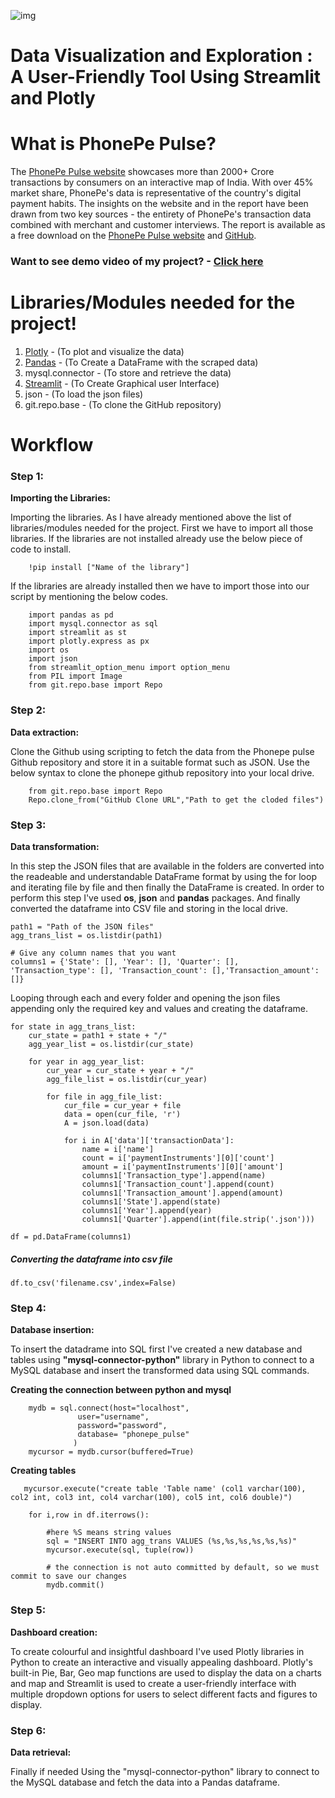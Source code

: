 ![img](https://user-images.githubusercontent.com/121713702/226621611-58ea743a-9f9d-43cd-880f-39e0f4e45b9c.png)

# Data Visualization and Exploration : A User-Friendly Tool Using Streamlit and Plotly

# What is PhonePe Pulse?
  The [PhonePe Pulse website](https://www.phonepe.com/pulse/explore/transaction/2022/4/) showcases more than 2000+ Crore transactions by consumers on an interactive map of India. With over 45% market share, PhonePe's data is representative of the country's digital payment habits.
The insights on the website and in the report have been drawn from two key sources - the entirety of PhonePe's transaction data combined with merchant and customer interviews. The report is available as a free download on the [PhonePe Pulse website](https://www.phonepe.com/pulse/explore/transaction/2022/4/) and [GitHub](https://github.com/PhonePe/pulse).

### Want to see demo video of my project? - [Click here](https://www.linkedin.com/feed/update/urn:li:activity:7044603100271181824/)


# Libraries/Modules needed for the project!

 1. [Plotly](https://plotly.com/python/) - (To plot and visualize the data)
 2. [Pandas](https://pandas.pydata.org/docs/) - (To Create a DataFrame with the scraped data)
 3. mysql.connector - (To store and retrieve the data)
 4. [Streamlit](https://docs.streamlit.io/library/api-reference) - (To Create Graphical user Interface)
 5. json - (To load the json files)
 6. git.repo.base - (To clone the GitHub repository)
 
 # Workflow
 
 ### Step 1:
 
 **Importing the Libraries:**
 
   Importing the libraries. As I have already mentioned above the list of libraries/modules needed for the project. First we have to import all those libraries. If the libraries are not installed already use the below piece of code to install.

        !pip install ["Name of the library"]
    
   If the libraries are already installed then we have to import those into our script by mentioning the below codes.

        import pandas as pd
        import mysql.connector as sql
        import streamlit as st
        import plotly.express as px
        import os
        import json
        from streamlit_option_menu import option_menu
        from PIL import Image
        from git.repo.base import Repo
 
 
 ### Step 2:
 
 **Data extraction:** 

   Clone the Github using scripting to fetch the data from the Phonepe pulse Github repository and store it in a suitable format such as JSON. Use the below syntax to clone the phonepe github repository into your local drive.
    
        from git.repo.base import Repo
        Repo.clone_from("GitHub Clone URL","Path to get the cloded files")
      
 ### Step 3:
 
 **Data transformation:**
 
   In this step the JSON files that are available in the folders are converted into the readeable and understandable DataFrame format by using the for loop and iterating file by file and then finally the DataFrame is created. In order to perform this step I've used **os**, **json** and **pandas** packages. And finally converted the dataframe into CSV file and storing in the local drive.
   
   
    path1 = "Path of the JSON files"
    agg_trans_list = os.listdir(path1)

    # Give any column names that you want
    columns1 = {'State': [], 'Year': [], 'Quarter': [], 'Transaction_type': [], 'Transaction_count': [],'Transaction_amount': []}
    
    
Looping through each and every folder and opening the json files appending only the required key and values and creating the dataframe.


    for state in agg_trans_list:
        cur_state = path1 + state + "/"
        agg_year_list = os.listdir(cur_state)
    
        for year in agg_year_list:
            cur_year = cur_state + year + "/"
            agg_file_list = os.listdir(cur_year)

            for file in agg_file_list:
                cur_file = cur_year + file
                data = open(cur_file, 'r')
                A = json.load(data)

                for i in A['data']['transactionData']:
                    name = i['name']
                    count = i['paymentInstruments'][0]['count']
                    amount = i['paymentInstruments'][0]['amount']
                    columns1['Transaction_type'].append(name)
                    columns1['Transaction_count'].append(count)
                    columns1['Transaction_amount'].append(amount)
                    columns1['State'].append(state)
                    columns1['Year'].append(year)
                    columns1['Quarter'].append(int(file.strip('.json')))
                
    df = pd.DataFrame(columns1)
   
 ##### Converting the dataframe into csv file
    df.to_csv('filename.csv',index=False)

 ### Step 4:
 
 **Database insertion:**
 
   To insert the datadrame into SQL first I've created a new database and tables using **"mysql-connector-python"** library in Python to connect to a MySQL database and insert the transformed data using SQL commands.
   
   **Creating the connection between python and mysql**
   
        mydb = sql.connect(host="localhost",
                   user="username",
                   password="password",
                   database= "phonepe_pulse"
                  )
        mycursor = mydb.cursor(buffered=True)
        
   **Creating tables**
   
       mycursor.execute("create table 'Table name' (col1 varchar(100), col2 int, col3 int, col4 varchar(100), col5 int, col6 double)")

        for i,row in df.iterrows():
        
            #here %S means string values 
            sql = "INSERT INTO agg_trans VALUES (%s,%s,%s,%s,%s,%s)"
            mycursor.execute(sql, tuple(row))
            
            # the connection is not auto committed by default, so we must commit to save our changes
            mydb.commit()
    
 ### Step 5:
 
 **Dashboard creation:**
 
   To create colourful and insightful dashboard I've used Plotly libraries in Python to create an interactive and visually appealing dashboard. Plotly's built-in Pie, Bar, Geo map functions are used to display the data on a charts and map and Streamlit is used to create a user-friendly interface with multiple dropdown options for users to select different facts and figures to display.
    
 ### Step 6:
 
 **Data retrieval:**
 
   Finally if needed Using the "mysql-connector-python" library to connect to the MySQL database and fetch the data into a Pandas dataframe.



